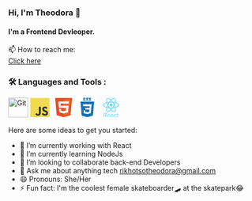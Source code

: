 ### Hi, I'm Theodora 👋 
#### I'm a Frontend Devleoper.

📫 How to reach me: 
<br/>
<a href="mailto:rikhotsotheodora@gmail.com"> Click here </a>
  
### :hammer_and_wrench: Languages and Tools :

<div>          
 <img src="https://cdn.jsdelivr.net/gh/devicons/devicon/icons/git/git-original.svg" title="Git" **alt="Git" width="40" height="40"/>
  <img src="https://github.com/devicons/devicon/blob/master/icons/javascript/javascript-original.svg" title="JavaScript" alt="JavaScript" width="40" height="40"/>&nbsp;
    <img src="https://github.com/devicons/devicon/blob/master/icons/html5/html5-original.svg" title="HTML5" alt="HTML" width="40" height="40"/>&nbsp;
    <img src="https://github.com/devicons/devicon/blob/master/icons/css3/css3-plain-wordmark.svg"  title="CSS3" alt="CSS" width="40" height="40"/>&nbsp;
    <img src="https://github.com/devicons/devicon/blob/master/icons/react/react-original-wordmark.svg" title="React" alt="React" width="40" height="40"/>&nbsp;
 
  
</div>


Here are some ideas to get you started:

- 🔭 I’m currently working with React
- 🌱 I’m currently learning NodeJs
- 👯 I’m looking to collaborate back-end Developers 
- 💬 Ask me about anything tech <a href="mailto:rikhotsotheodora@gmail.com"> rikhotsotheodora@gmail.com</a>
- 😄 Pronouns: She/Her
- ⚡ Fun fact: I'm the coolest female skateboarder🛹 at the skatepark😂
